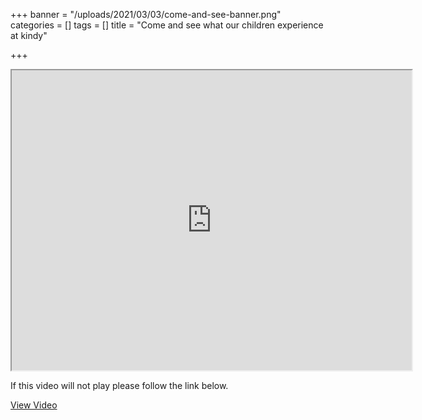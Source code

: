 +++
banner = "/uploads/2021/03/03/come-and-see-banner.png"
categories = []
tags = []
title = "Come and see what our children experience at kindy"

+++
<iframe src="https://drive.google.com/file/d/1FRfX1hKV83QS-stYSxzGKnDHAvzIu6Tn/preview" width="640" height="480" allowfullscreen></iframe>

If this video will not play please follow the link below.

<a href="https://drive.google.com/file/d/1FRfX1hKV83QS-stYSxzGKnDHAvzIu6Tn/view?usp=sharing"> View Video </a>